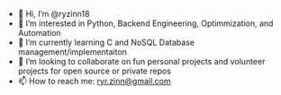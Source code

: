 - 👋 Hi, I’m @ryzinn18
- 👀 I’m interested in Python, Backend Engineering, Optimmization, and Automation
- 🌱 I’m currently learning C and NoSQL Database management/implementaiton
- 💞️ I’m looking to collaborate on fun personal projects and volunteer projects for open source or private repos
- 📫 How to reach me: ryr.zinn@gmail.com

<!---
ryzinn18/ryzinn18 is a ✨ special ✨ repository because its `README.md` (this file) appears on your GitHub profile.
You can click the Preview link to take a look at your changes.
--->
